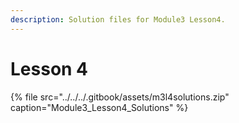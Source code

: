 ```yaml
---
description: Solution files for Module3 Lesson4.
---
```


# Lesson 4

{% file src="../../../.gitbook/assets/m3l4solutions.zip" caption="Module3\_Lesson4\_Solutions" %}


